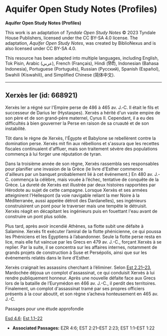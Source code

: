 # Aquifer Open Study Notes (Profiles)

**Aquifer Open Study Notes (Profiles)**

This work is an adaptation of *Tyndale Open Study Notes* © 2023 Tyndale House Publishers, licensed under the CC BY\-SA 4\.0 license. The adaptation, *Aquifer Open Study Notes*, was created by BiblioNexus and is also licensed under CC BY\-SA 4\.0\.

This resource has been adapted into multiple languages, including English, Tok Pisin, Arabic (عربي), French (Français), Hindi (हिंदी), Indonesian (Bahasa Indonesia), Portuguese (Português), Russian (Русский), Spanish (Español), Swahili (Kiswahili), and Simplified Chinese (简体中文).



--------------------------------

## Xerxès Ier (id: 668921)

Xerxès Ier a régné sur l'Empire perse de 486 à 465 av. J.‑C. Il était le fils et successeur de Darius Ier (Hystaspes). Xerxès a hérité d'un vaste empire de son père et de son grand\-père maternel, Cyrus II. Cependant, il a eu des difficultés à bien gouverner la Perse en raison de sa cruauté et de son instabilité.

Tôt dans le règne de Xerxès, l'Égypte et Babylone se rebellèrent contre la domination perse. Xerxès mit fin aux rébellions et s'assura que les recettes fiscales continuaient d'affluer, mais son traitement sévère des populations commença à lui forger une réputation de tyran.

Dans la troisième année de son règne, Xerxès rassembla ses responsables pour planifier une invasion de la Grèce (le livre d'Esther commence d'ailleurs par un banquet probablement lié à cet événement.) En 480 av. J.\-C. commença la célèbre, mais vouée à l’échec, tentative de conquête de la Grèce. La dureté de Xerxès est illustrée par deux histoires rapportées par Hérodote au sujet de cette campagne. Lorsque Xerxès et ses armées atteignirent l'Hellespont (la voie navigable reliant la mer Noire à la Méditerranée, aussi appelée détroit des Dardanelles), ses ingénieurs construisirent un pont pour le traverser mais une tempête le détruisit. Xerxès réagit en décapitant les ingénieurs puis en fouettant l'eau avant de construire un pont plus solide.

Plus tard, après avoir incendié Athènes, sa flotte subit une défaite à Salamine. Xerxès fit exécuter l’amiral de la flotte phénicienne, ce qui poussa les Phéniciens et les Égyptiens à l’abandonner. Seule la flotte perse resta en lice, mais elle fut vaincue par les Grecs en 479 av. J.\-C., forçant Xerxès à se replier. Par la suite, il se concentra sur les affaires internes, notamment de grands projets de construction à Suse et Persépolis, ainsi que sur les événements relatés dans le livre d’Esther.

Xerxès craignait les assassins cherchant à l’éliminer. Selon [Est 2\.21–23](https://ref.ly/Esth2:21-Esth2:23), Mardochée déjoua un complot d'assassinat, ce qui conduisit Xerxès à lui rendre publiquement honneur. Après une nouvelle défaite face aux Grecs lors de la bataille de l’Eurymédon en 466 av. J.\-C., il perdit des territoires. Finalement, un complot d'assassinat tramé par ses propres officiers présents à la cour aboutit, et son règne s’acheva honteusement en 465 av. J.\-C.

Passages pour une étude approfondie

[Esd 4\.6](https://ref.ly/Ezra4:6); [Est 1\.1–22](https://ref.ly/Esth1:1-Esth1:22)

* **Associated Passages:** EZR 4:6; EST 2:21–EST 2:23; EST 1:1–EST 1:22

